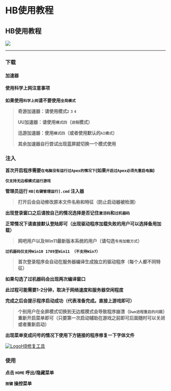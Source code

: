 # HB使用教程

## HB使用教程

![](https://docs.hzz.im/\~gitbook/image?url=https%3A%2F%2F1382592200-files.gitbook.io%2F%7E%2Ffiles%2Fv0%2Fb%2Fgitbook-x-prod.appspot.com%2Fo%2Fspaces%252F7YXEHggLzaiKwZjRSOD4%252Fuploads%252F59eBbcIKxNXyk1O7BUOw%252FHB.png%3Falt%3Dmedia%26token%3Dce331873-1c6f-4e46-886c-610bcbcf47db\&width=768\&dpr=4\&quality=100\&sign=18a19033\&sv=1)

***

### 下载 <a href="#xia-zai" id="xia-zai"></a>

#### 加速器 <a href="#jia-su-qi" id="jia-su-qi"></a>

#### 使用科学上网注意事项 <a href="#shi-yong-ke-xue-shang-wang-zhu-yi-shi-xiang" id="shi-yong-ke-xue-shang-wang-zhu-yi-shi-xiang"></a>

**如果使用`科学上网`请不要使用`全局模式`**

> **奇游加速器：请使用模式`2`** **`3`** **`4`**
>
> **UU加速器：请使用`模式四`（`进程`模式）**
>
> **迅游加速器：使用`模式四`（或者使用默认的`AI模式`）**
>
> **其余加速器自行尝试出现蓝屏就切换一个模式使用**

### **注入** <a href="#zhu-ru" id="zhu-ru"></a>

**首次开启程序需要`在电脑没有运行过Apex的情况下`(如果`开启过Apex必须先重启电脑`)**

**`仅支持无边框模式运行游戏`**

**管理员运行 `HB[右键管理运行].cmd` 注入器**

> **打开后会自动修改原本文件名称和特征（防止启动器被检测）**

**出现登录窗口之后请按自己的情况选择是否记住`激活码`和`过机器码`**

**正常情况下请直接默认登陆即可（出现驱动程序加载失败的用户可以选择备用加载）**

> **网吧用户以及Win11最新版本系统的用户（请勾选`专用加载方式`）**

**`过机器码仅支持Win10 1709至Win11 （不支持Win7）`**

> **首次登录程序会自动在服务器编译生成独立的驱动程序（每个人都不同特征）**

**如果勾选了过机器码会出现两次编译窗口**

**此过程可能需要1-2分钟，取决于网络速度和服务器空闲程度**

**完成之后会提示程序启动成功（代表准备完成。直接上游戏即可）**

> **个别用户在全屏模式切换到无边框模式会导致程序崩溃（`Dwm进程重启的问题`）重新开启菜单即可（只要第一次启动辅助在游戏之前即可后面随时可以关闭或者重新启动）**

**出现菜单变成问号的情况下使用下方链接的程序修复一下字体文件**

[![Logo](https://assets.woozooo.com/assets/favicon.ico)HB修复工具](https://wws.lanzoub.com/b01vhlqyb)

### **使用** <a href="#shi-yong" id="shi-yong"></a>

**点击 `HOME` 呼出/隐藏菜单**

**`按键` 操控菜单**
